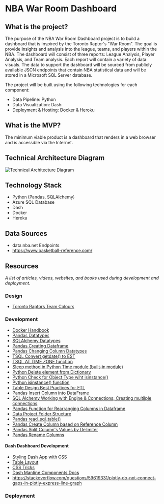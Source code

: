 NBA War Room Dashboard 
======

## What is the project?

The purpose of the NBA War Room Dashboard project is to build a dashboard that is inspired by the Toronto Raptor's "War Room". The goal is provide insights and analysis into the league, teams, and players within the NBA. The dashboard will consist of three reports: League Analysis, Player Analysis, and Team analysis. Each report will contain a variety of data visuals. The data to support the dashboard will be sourced from publicly available JSON endpoints that contain NBA statistical data and will be stored in a Microsoft SQL Server database.

The project will be built using the following technologies for each component:
- Data Pipeline: Python
- Data Visualization: Dash
- Deployment & Hosting: Docker & Heroku

## What is the MVP?

The minimum viable product is a dashboard that renders in a web browser and is accessible via the Internet.

## Technical Architecture Diagram

![Technical Architecture Diagram](https://github.com/kdayno/NBAWarRoomDashboard/blob/develop/docs/NBAWarRoomDashboard_SolutionArchitecture_v1.0.png)

## Technology Stack
- Python (Pandas, SQLAlchemy)
- Azure SQL Database
- Dash
- Docker
- Heroku

## Data Sources

- data.nba.net Endpoints
- https://www.basketball-reference.com/


## Resources

<i> A list of articles, videos, websites, and books used during development and deployment.</i>

### Design
- [Toronto Raptors Team Colours](https://teamcolorcodes.com/toronto-raptors-color-codes/)


### Development
- [Docker Handbook](https://www.freecodecamp.org/news/the-docker-handbook/)
- [Pandas Datatypes](https://pbpython.com/pandas_dtypes.html)
- [SQLAlchemy Datatypes](https://docs.sqlalchemy.org/en/14/core/type_basics.html)
- [Pandas Creating Dataframe](https://pandas.pydata.org/docs/reference/api/pandas.DataFrame.html)
- [Pandas Changing Column Datatypes](https://stackoverflow.com/questions/15891038/change-column-type-in-pandas)
- [TSQL Convert getdate() to EST](https://stackoverflow.com/questions/4712616/convert-getdate-to-est)
- [TSQL AT TIME ZONE function](https://docs.microsoft.com/en-us/sql/t-sql/queries/at-time-zone-transact-sql?view=sql-server-ver15)
- [Sleep method in Python Time module (built-in module)](https://docs.python.org/3/library/time.html#time.sleep)
- [Python Delete element from Dictionary](https://stackoverflow.com/questions/5844672/delete-an-element-from-a-dictionary)
- [Python Check for Object Type wiht isinstance()](https://stackoverflow.com/questions/25231989/how-to-check-if-a-variable-is-a-dictionary-in-python)
- [Python isinstance() function](https://www.w3schools.com/python/ref_func_isinstance.asp)
- [Table Design Best Practices for ETL](https://towardsdatascience.com/table-design-best-practices-for-etl-200accee9cc9)
- [Pandas Insert Column into DataFrame](https://pandas.pydata.org/docs/reference/api/pandas.DataFrame.insert.html)
- [SQL Alchemy Working with Engine & Connections; Creating multilple connections](https://docs.sqlalchemy.org/en/13/core/connections.html#basic-usage)
- [Pandas Function for Rearranging Columns in Dataframe](https://towardsdatascience.com/reordering-pandas-dataframe-columns-thumbs-down-on-standard-solutions-1ff0bc2941d5)
- [Data Project Folder Structure](https://dzone.com/articles/data-science-project-folder-structure)
- [Pandas read_sql_table()](https://pandas.pydata.org/docs/reference/api/pandas.read_sql_table.html)
- [Pandas Create Column based on Reference Column](https://towardsdatascience.com/create-new-column-based-on-other-columns-pandas-5586d87de73d)
- [Pandas Split Column's Values by Delimiter](https://datascienceparichay.com/article/pandas-split-column-by-delimiter/)
- [Pandas Rename Columns](https://pandas.pydata.org/docs/reference/api/pandas.DataFrame.rename.html)
#### Dash Dashboard Development
- [Styling Dash App with CSS](https://www.youtube.com/watch?v=x9mUZZ19dl0)
- [Table Layout](https://developer.mozilla.org/en-US/docs/Web/CSS/table-layout)
- [CSS Tricks](https://css-tricks.com/snippets/css/a-guide-to-flexbox/)
- [Dash Mantine Components Docs](https://www.dash-mantine-components.com/)
- https://stackoverflow.com/questions/59619331/plotly-do-not-connect-gaps-in-plotly-express-line-graph
### Deployment